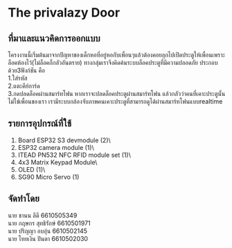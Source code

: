 # The privalazy Door

## ที่มาและแนวคิดการออกแบบ

โครงงานนี้เริ่มต้นมาจากปัญหาของเด็กหอที่อยู่หอกับเพื่อนๆแล้วต้องคอยลุกไปเปิดประตูให้เพื่อนเพราะล็อคห้องไว้(ไม่ล็อคก็กลัวอันตราย) ทางกลุ่มเราจึงคิดค้นระบบล็อคประตูที่มีความปลอดภัย ประกอบด้วย3ฟังก์ชัน คือ \
1.ใส่รหัส \
2.แตะคีย์การ์ด \
3.กดปลดล็อคผ่านสมาร์ทโฟน หากเราจะปลดล็อคประตูผ่านสมาร์ทโฟน แล้วกลัวว่าคนที่เคาะประตูนั้นไม่ใช่เพื่อนของเรา เรามีระบบกล้องจับภาพคนเคาะประตูที่สามารถดูได้ผ่านสมาร์ทโฟนแบบrealtime 

## **รายการอุปกรณ์ที่ใช้**
1. Board ESP32 S3 devmodule (2)\
2. ESP32 camera module (1)\
3. ITEAD PN532 NFC RFID module set (1)\
4. 4x3 Matrix Keypad Module\
5. OLED (1)\
6. SG90 Micro Servo (1)


## จัดทำโดย 
นาย ชานน ลีดี 6610505349\
นาย กฤษกร สุทธิรักษ์ 6610501971\
นาย ปริญญา อบอุ่น 6610502145\
นาย ไทยเงิน ปินตา 6610502030

